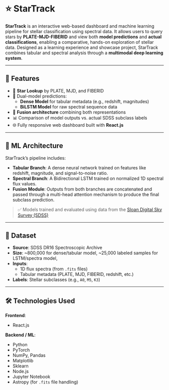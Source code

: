 
# ⭐ StarTrack

**StarTrack** is an interactive web-based dashboard and machine learning pipeline for stellar classification using spectral data. It allows users to query stars by **PLATE-MJD-FIBERID** and view both **model predictions** and **actual classifications**, enabling a comparative, hands-on exploration of stellar data. Designed as a learning experience and showcase project, StarTrack combines tabular and spectral analysis through a **multimodal deep learning system**.

---

## 🚀 Features

- 🔭 **Star Lookup** by PLATE, MJD, and FIBERID  
- 🧠 Dual-model predictions:
  - **Dense Model** for tabular metadata (e.g., redshift, magnitudes)
  - **BiLSTM Model** for raw spectral sequence data
- 🌌 **Fusion architecture** combining both representations
- 📊 Comparison of model outputs vs. actual SDSS subclass labels
- 🌐 Fully responsive web dashboard built with **React.js**

---

## 🧠 ML Architecture

StarTrack’s pipeline includes:

- **Tabular Branch**: A dense neural network trained on features like redshift, magnitude, and signal-to-noise ratio.  
- **Spectral Branch**: A Bidirectional LSTM trained on normalized 1D spectral flux values.  
- **Fusion Module**: Outputs from both branches are concatenated and passed through a multi-head attention mechanism to produce the final subclass prediction.

> ✅ Models trained and evaluated using data from the [Sloan Digital Sky Survey (SDSS)](https://www.sdss.org/)

---

## 📁 Dataset

- **Source**: SDSS DR16 Spectroscopic Archive  
- **Size**: ~800,000 for dense/tabular model, ~25,000 labeled samples  for LSTM/spectra model, 
- **Inputs**:
  - 1D flux spectra (from `.fits` files)  
  - Tabular metadata (PLATE, MJD, FIBERID, redshift, etc.)  
- **Labels**: Stellar subclasses (e.g., `A0`, `M5`, `K3`)

---

## 🛠️ Technologies Used

**Frontend**:  
- React.js  

**Backend / ML**:  
- Python  
- PyTorch  
- NumPy, Pandas  
- Matplotlib 
- Sklearn
- Node.js
- Jupyter Notebook
- Astropy (for `.fits` file handling) 
